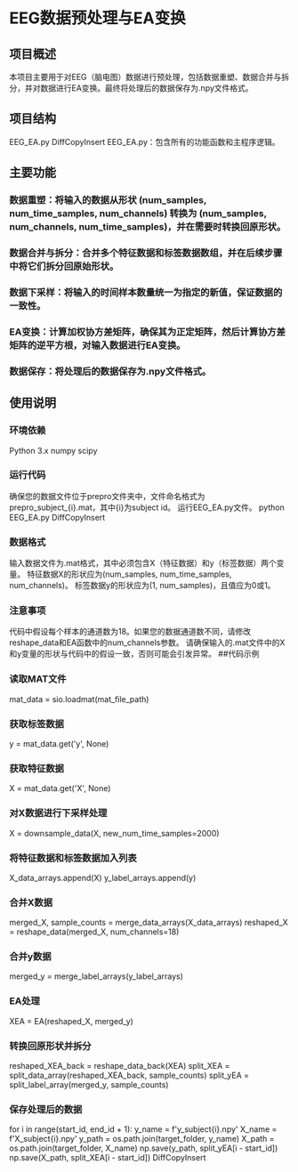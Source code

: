 # EEG数据预处理与EA变换
## 项目概述
本项目主要用于对EEG（脑电图）数据进行预处理，包括数据重塑、数据合并与拆分，并对数据进行EA变换。最终将处理后的数据保存为.npy文件格式。

## 项目结构
EEG_EA.py
DiffCopyInsert
EEG_EA.py：包含所有的功能函数和主程序逻辑。
## 主要功能
### 数据重塑：将输入的数据从形状 (num_samples, num_time_samples, num_channels) 转换为 (num_samples, num_channels, num_time_samples)，并在需要时转换回原形状。
### 数据合并与拆分：合并多个特征数据和标签数据数组，并在后续步骤中将它们拆分回原始形状。
### 数据下采样：将输入的时间样本数量统一为指定的新值，保证数据的一致性。
### EA变换：计算加权协方差矩阵，确保其为正定矩阵，然后计算协方差矩阵的逆平方根，对输入数据进行EA变换。
### 数据保存：将处理后的数据保存为.npy文件格式。
## 使用说明
### 环境依赖
Python 3.x
numpy
scipy
### 运行代码
确保您的数据文件位于prepro文件夹中，文件命名格式为prepro_subject_{i}.mat，其中{i}为subject id。
运行EEG_EA.py文件。
python EEG_EA.py
DiffCopyInsert
### 数据格式
输入数据文件为.mat格式，其中必须包含X（特征数据）和y（标签数据）两个变量。
特征数据X的形状应为(num_samples, num_time_samples, num_channels)。
标签数据y的形状应为(1, num_samples)，且值应为0或1。
### 注意事项
代码中假设每个样本的通道数为18。如果您的数据通道数不同，请修改reshape_data和EA函数中的num_channels参数。
请确保输入的.mat文件中的X和y变量的形状与代码中的假设一致，否则可能会引发异常。
##代码示例
### 读取MAT文件
mat_data = sio.loadmat(mat_file_path)

### 获取标签数据
y = mat_data.get('y', None)

### 获取特征数据
X = mat_data.get('X', None)

### 对X数据进行下采样处理
X = downsample_data(X, new_num_time_samples=2000)

### 将特征数据和标签数据加入列表
X_data_arrays.append(X)
y_label_arrays.append(y)

### 合并X数据
merged_X, sample_counts = merge_data_arrays(X_data_arrays)
reshaped_X = reshape_data(merged_X, num_channels=18)

### 合并y数据
merged_y = merge_label_arrays(y_label_arrays)

### EA处理
XEA = EA(reshaped_X, merged_y)

### 转换回原形状并拆分
reshaped_XEA_back = reshape_data_back(XEA)
split_XEA = split_data_array(reshaped_XEA_back, sample_counts)
split_yEA = split_label_array(merged_y, sample_counts)

### 保存处理后的数据
for i in range(start_id, end_id + 1):
    y_name = f'y_subject{i}.npy'
    X_name = f'X_subject{i}.npy'
    y_path = os.path.join(target_folder, y_name)
    X_path = os.path.join(target_folder, X_name)
    np.save(y_path, split_yEA[i - start_id])
    np.save(X_path, split_XEA[i - start_id])
DiffCopyInsert

